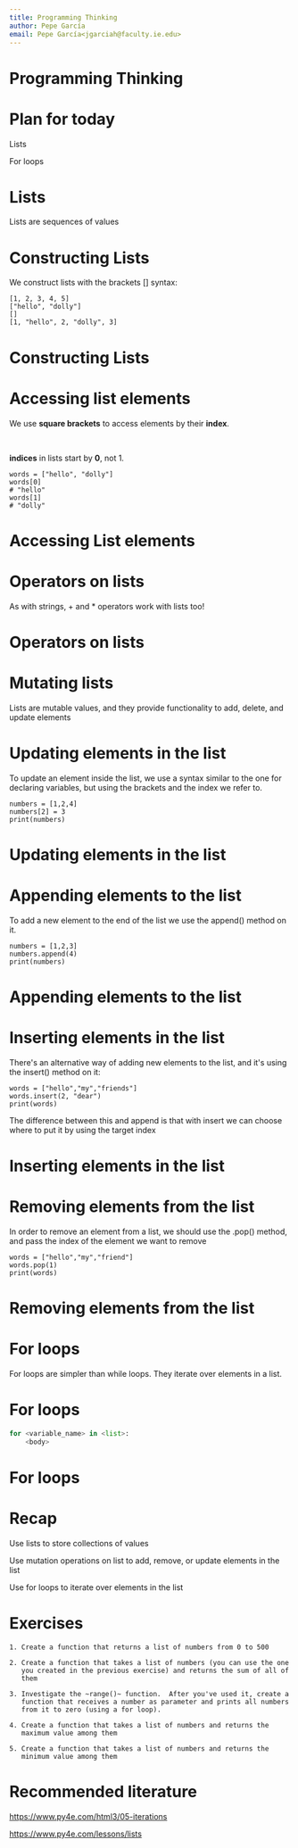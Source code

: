 ```yaml
---
title: Programming Thinking
author: Pepe García
email: Pepe García<jgarciah@faculty.ie.edu>
---
```


Programming Thinking
=======================================


Plan for today
==============

Lists

For loops

Lists
=====

Lists are sequences of values


Constructing Lists
==================

We construct lists with the brackets \[\] syntax:

    [1, 2, 3, 4, 5]
    ["hello", "dolly"]
    []
    [1, "hello", 2, "dolly", 3]

Constructing Lists
==================

Accessing list elements
=======================

We use **square brackets** to access elements by their **index**.

 

**indices** in lists start by **0**, not 1.

    words = ["hello", "dolly"]
    words[0]
    # "hello"
    words[1]
    # "dolly"

Accessing List elements
=======================

Operators on lists
==================

As with strings, + and \* operators work with lists too!

Operators on lists
==================

Mutating lists
==============

Lists are mutable values, and they provide functionality to add, delete,
and update elements

Updating elements in the list
=============================

To update an element inside the list, we use a syntax similar to the one
for declaring variables, but using the brackets and the index we refer
to.

    numbers = [1,2,4]
    numbers[2] = 3
    print(numbers)

Updating elements in the list
=============================

Appending elements to the list
==============================

To add a new element to the end of the list we use the append() method
on it.

    numbers = [1,2,3]
    numbers.append(4)
    print(numbers)

Appending elements to the list
==============================

Inserting elements in the list
==============================

There\'s an alternative way of adding new elements to the list, and
it\'s using the insert() method on it:

    words = ["hello","my","friends"]
    words.insert(2, "dear")
    print(words)

The difference between this and append is that with insert we can choose
where to put it by using the target index

Inserting elements in the list
==============================

Removing elements from the list
===============================

In order to remove an element from a list, we should use the .pop()
method, and pass the index of the element we want to remove

    words = ["hello","my","friend"]
    words.pop(1)
    print(words)

Removing elements from the list
===============================

For loops
=========

For loops are simpler than while loops. They iterate over elements in a
list.

For loops
=========

```python
for <variable_name> in <list>:
    <body>
```

For loops
=========

Recap
=====

Use lists to store collections of values

Use mutation operations on list to add, remove, or update elements in
the list

Use for loops to iterate over elements in the list

Exercises
=========

``` {.lsl}
1. Create a function that returns a list of numbers from 0 to 500

2. Create a function that takes a list of numbers (you can use the one
   you created in the previous exercise) and returns the sum of all of
   them

3. Investigate the ~range()~ function.  After you've used it, create a
   function that receives a number as parameter and prints all numbers
   from it to zero (using a for loop).

4. Create a function that takes a list of numbers and returns the
   maximum value among them

5. Create a function that takes a list of numbers and returns the
   minimum value among them
```

Recommended literature
======================

<https://www.py4e.com/html3/05-iterations>

<https://www.py4e.com/lessons/lists>
